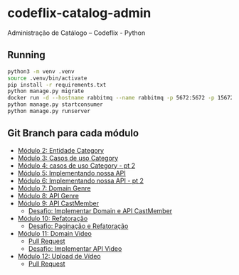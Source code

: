 # codeflix-catalog-admin
Administração de Catálogo – Codeflix - Python

## Running

```bash
python3 -m venv .venv
source .venv/bin/activate
pip install -r requirements.txt
python manage.py migrate
docker run -d --hostname rabbitmq --name rabbitmq -p 5672:5672 -p 15672:15672 rabbitmq:3-management
python manage.py startconsumer
python manage.py runserver
```

## Git Branch para cada módulo
- [Módulo 2: Entidade Category](https://github.com/gcrsaldanha/codeflix-catalog-admin/tree/modulo-2-category)
- [Módulo 3: Casos de uso Category](https://github.com/gcrsaldanha/codeflix-catalog-admin/tree/modulo-3-category-use-cases)
- [Módulo 4: casos de uso Category - pt 2](https://github.com/gcrsaldanha/codeflix-catalog-admin/tree/modulo-4-category-use-cases-part-2)
- [Módulo 5: Implementando nossa API](https://github.com/gcrsaldanha/codeflix-catalog-admin/tree/modulo-5-django-api)
- [Módulo 6: Implementando nossa API - pt 2](https://github.com/gcrsaldanha/codeflix-catalog-admin/tree/modulo-6-django-api-parte-2)
- [Módulo 7: Domain Genre](https://github.com/gcrsaldanha/codeflix-catalog-admin/tree/modulo-7-genre-domain)
- [Módulo 8: API Genre](https://github.com/gcrsaldanha/codeflix-catalog-admin/tree/modulo-8-genre-api)
- [Módulo 9: API CastMember](https://github.com/gcrsaldanha/codeflix-catalog-admin/tree/modulo-9-cast-member)
    - [Desafio: Implementar Domain e API CastMember](https://github.com/gcrsaldanha/codeflix-catalog-admin/blob/main/referencias/Desafio%3A%20API%20CastMember.md)
- [Módulo 10: Refatoração](https://github.com/gcrsaldanha/codeflix-catalog-admin/tree/modulo-10-refatoracao)
    - [Desafio: Paginação e Refatoração](https://github.com/gcrsaldanha/codeflix-catalog-admin/blob/main/referencias/Desafio%3A%20Pagina%C3%A7%C3%A3o%20e%20Refatora%C3%A7%C3%A3o.md)
- [Módulo 11: Domain Video](https://github.com/gcrsaldanha/codeflix-catalog-admin/tree/modulo-11-domain-video-completo)
  - [Pull Request](https://github.com/gcrsaldanha/codeflix-catalog-admin/pull/9)
  - [Desafio: Implementar API Video](https://github.com/gcrsaldanha/codeflix-catalog-admin/blob/main/referencias/Desafio%3A%20API%20para%20cria%C3%A7%C3%A3o%20de%20v%C3%ADdeo%20sem%20m%C3%ADdia.md)
- [Módulo 12: Upload de Vídeo](https://github.com/gcrsaldanha/codeflix-catalog-admin/tree/modulo-12-upload-de-video)
  - [Pull Request](https://github.com/gcrsaldanha/codeflix-catalog-admin/pull/11)
